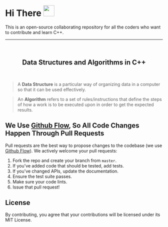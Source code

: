 # **Hi** There <img src="https://raw.githubusercontent.com/iampavangandhi/iampavangandhi/master/gifs/Hi.gif" width="35px">

<p>
This is an open-source collaborating repository for all the coders who want to contribute and learn C++.</p>

---

<br>
<h2 align="center" ><strong>Data Structures and Algorithms in C++</strong></h2><br>

> A **Data Structure** is a particular way of organizing data in a computer so that it can be used effectively.
> <br>

> An **Algorithm** refers to a set of rules/instructions that define the steps of how a work is to be executed upon in order to get the expected results.

## We Use [Github Flow](https://guides.github.com/introduction/flow/index.html), So All Code Changes Happen Through Pull Requests
Pull requests are the best way to propose changes to the codebase (we use [Github Flow](https://guides.github.com/introduction/flow/index.html)). We actively welcome your pull requests:

1. Fork the repo and create your branch from `master`.
2. If you've added code that should be tested, add tests.
3. If you've changed APIs, update the documentation.
4. Ensure the test suite passes.
5. Make sure your code lints.
6. Issue that pull request!

## License
By contributing, you agree that your contributions will be licensed under its MIT License.
